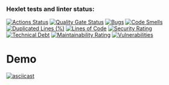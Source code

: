 ### Hexlet tests and linter status:
[![Actions Status](https://github.com/ndreyserg/java-project-61/actions/workflows/hexlet-check.yml/badge.svg)](https://github.com/ndreyserg/java-project-61/actions)
[![Quality Gate Status](https://sonarcloud.io/api/project_badges/measure?project=ndreyserg_java-project-61&metric=alert_status)](https://sonarcloud.io/summary/new_code?id=ndreyserg_java-project-61)
[![Bugs](https://sonarcloud.io/api/project_badges/measure?project=ndreyserg_java-project-61&metric=bugs)](https://sonarcloud.io/summary/new_code?id=ndreyserg_java-project-61)
[![Code Smells](https://sonarcloud.io/api/project_badges/measure?project=ndreyserg_java-project-61&metric=code_smells)](https://sonarcloud.io/summary/new_code?id=ndreyserg_java-project-61)
[![Duplicated Lines (%)](https://sonarcloud.io/api/project_badges/measure?project=ndreyserg_java-project-61&metric=duplicated_lines_density)](https://sonarcloud.io/summary/new_code?id=ndreyserg_java-project-61)
[![Lines of Code](https://sonarcloud.io/api/project_badges/measure?project=ndreyserg_java-project-61&metric=ncloc)](https://sonarcloud.io/summary/new_code?id=ndreyserg_java-project-61)
[![Security Rating](https://sonarcloud.io/api/project_badges/measure?project=ndreyserg_java-project-61&metric=security_rating)](https://sonarcloud.io/summary/new_code?id=ndreyserg_java-project-61)
[![Technical Debt](https://sonarcloud.io/api/project_badges/measure?project=ndreyserg_java-project-61&metric=sqale_index)](https://sonarcloud.io/summary/new_code?id=ndreyserg_java-project-61)
[![Maintainability Rating](https://sonarcloud.io/api/project_badges/measure?project=ndreyserg_java-project-61&metric=sqale_rating)](https://sonarcloud.io/summary/new_code?id=ndreyserg_java-project-61)
[![Vulnerabilities](https://sonarcloud.io/api/project_badges/measure?project=ndreyserg_java-project-61&metric=vulnerabilities)](https://sonarcloud.io/summary/new_code?id=ndreyserg_java-project-61)

# Demo
[![asciicast](https://asciinema.org/a/xq6p3SxrB1tHuh7mXVhWsKtvj.svg)](https://asciinema.org/a/bJMOlPe5F4mFLY0Rl6fiJSOp3)